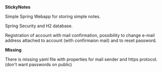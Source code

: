 <b>StickyNotes</b>

Simple Spring Webapp for storing simple notes.

Spring Security and H2 database.

Registration of account with mail confirmation,
possibility to change e-mail address attached to account 
(with confirmaion mail)
and to reset password.

<b>Missing</b>

There is missing yaml file 
with properties for mail sender and https protocol.
(don't want passwords on public)
